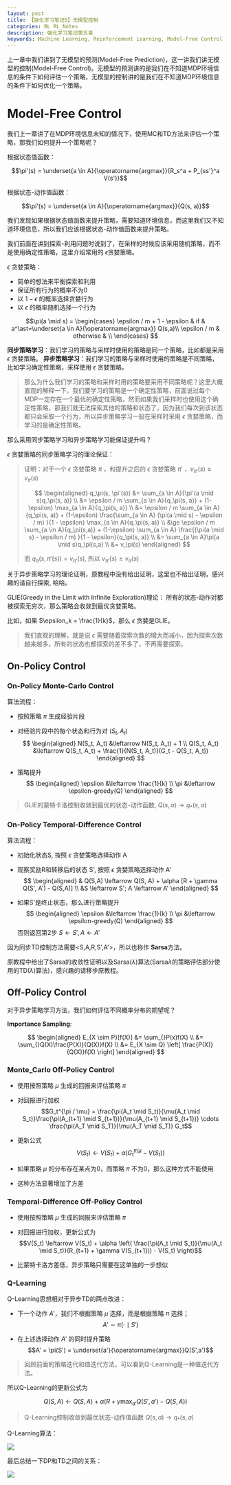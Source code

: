 ```yaml
---
layout: post    
title: 【强化学习笔记5】无模型控制
categories: RL RL_Notes    
description: 强化学习笔记第五章
keywords: Machine Learning, Reinforcement Learning, Model-Free Control
---
```


上一章中我们讲到了无模型的预测(Model-Free Prediction)，这一讲我们讲无模型的控制(Model-Free Control)。无模型的预测讲的是我们在不知道MDP环境信息的条件下如何评估一个策略，无模型的控制讲的是我们在不知道MDP环境信息的条件下如何优化一个策略。

# Model-Free Control

我们上一章讲了在MDP环境信息未知的情况下，使用MC和TD方法来评估一个策略，那我们如何提升一个策略呢？

根据状态值函数： 

$$\pi'(s) = \underset{a \in A}{\operatorname{argmax}}{R_s^a + P_{ss'}^a V(s')}$$

根据状态-动作值函数：

$$\pi'(s) = \underset{a \in A}{\operatorname{argmax}}{Q(s, a)}$$

我们发现如果根据状态值函数来提升策略，需要知道环境信息，而这里我们又不知道环境信息，所以我们应该根据状态-动作值函数来提升策略。

我们前面在讲到探索-利用问题时说到了，在采样的时候应该采用随机策略，而不是使用确定性策略，这里介绍常用的 $\epsilon$贪婪策略。

$\epsilon$ 贪婪策略：

- 简单的想法来平衡探索和利用
- 保证所有行为的概率不为0
- 以 $1 - \epsilon$ 的概率选择贪婪行为
- 以 $\epsilon$ 的概率随机选择一个行为

$$\pi(a \mid s) = 
\begin{cases}
\epsilon / m + 1 - \epsilon & if & a^\ast=\underset{a \in A}{\operatorname{argmax}} Q(s,a)\\
\epsilon / m & otherwise & \\
\end{cases}
$$

**同步策略学习**：我们学习的策略与采样时使用的策略是同一个策略，比如都是采用 $\epsilon$ 贪婪策略。
**异步策略学习**：我们学习的策略与采样时使用的策略是不同策略，比如学习确定性策略，采样使用 $\epsilon$ 贪婪策略。

>那么为什么我们学习的策略和采样时用的策略要采用不同策略呢？这里大概直观的解释一下，我们要学习的策略是一个确定性策略，前面说过每个MDP一定存在一个最优的确定性策略，然而如果我们采样时也使用这个确定性策略，那我们就无法探索其他的策略和状态了，因为我们每次到该状态都只会采取一个行为，所以异步策略学习一般在采样时采用 $\epsilon$ 贪婪策略，而学习的是确定性策略。

那么采用同步策略学习和异步策略学习能保证提升吗？

$\epsilon$ 贪婪策略的同步策略学习的理论保证：

>证明：对于一个 $\epsilon$ 贪婪策略 $\pi$ ，和提升之后的 $\epsilon$ 贪婪策略 $\pi'$ ，$v_{\pi'}(s) \ge v_\pi(s)$
>
>$$
>\begin{aligned}
>q_\pi(s, \pi'(s)) &= \sum_{a \in A}{\pi'(a \mid s)q_\pi(s, a)} \\
>&= \epsilon / m \sum_{a \in A}{q_\pi(s, a)} + (1-\epsilon) \max_{a \in A}{q_\pi(s, a)} \\
>&= \epsilon / m \sum_{a \in A}{q_\pi(s, a)} + (1-\epsilon) \frac{\sum_{a \in A} (\pi(a \mid s) - \epsilon / m) }{1 - \epsilon} \max_{a \in A}{q_\pi(s, a)} \\
>&\ge \epsilon / m \sum_{a \in A}{q_\pi(s,a)} + (1-\epsilon) \sum_{a \in A} \frac{(\pi(a \mid s) - \epsilon / m) }{1 - \epsilon}{q_\pi(s, a)} \\
>&= \sum_{a \in A}\pi(a \mid s)q_\pi(s,a) \\
>&= v_\pi(s)
>\end{aligned} 
>$$
>
>而 $q_\pi(s, \pi'(s)) = v_{\pi'}(s)$, 所以 $v_{\pi'}(s) \ge v_\pi(s)$

关于异步策略学习的理论证明，原教程中没有给出证明，这里也不给出证明，感兴趣的请自行探索, 哈哈。

GLIE(Greedy in the Limit with Infinite Exploration)理论： 所有的状态-动作对都被探索无穷次，那么策略会收敛到最优贪婪策略。

比如，如果 $\epsilon_k = \frac{1}{k}$，那么 $\epsilon$ 贪婪是GLIE。

>我们直观的理解，就是说 $\epsilon$ 需要随着探索次数的增大而减小，因为探索次数越来越多，所有的状态也都探索的差不多了，不再需要探索。

## On-Policy Control

### On-Policy Monte-Carlo Control

算法流程：

- 按照策略 $\pi$ 生成经验片段
- 对经验片段中的每个状态和行为对 $(S_t, A_t)$
$$
\begin{aligned}
N(S_t, A_t) &\leftarrow N(S_t, A_t) + 1 \\
Q(S_t, A_t) &\leftarrow Q(S_t, A_t) + \frac{1}{N(S_t, A_t)}(G_t - Q(S_t, A_t))
\end{aligned}
$$

- 策略提升
$$
\begin{aligned}
\epsilon &\leftarrow \frac{1}{k} \\
\pi &\leftarrow \epsilon-greedy(Q)
\end{aligned}
$$

>GLIE的蒙特卡洛控制收敛到最优的状态-动作函数, $Q(s, a) \rightarrow q_\ast(s,a)$

### On-Policy Temporal-Difference Control

算法流程：

- 初始化状态S, 按照 $\epsilon$ 贪婪策略选择动作 A
- 观察奖励R和转移后的状态 S', 按照 $\epsilon$ 贪婪策略选择动作 A'
$$
\begin{aligned}
& Q(S,A) \leftarrow Q(S, A) + \alpha [R + \gamma Q(S', A') - Q(S,A)] \\
&S \leftarrow S'; A \leftarrow A'
\end{aligned}
$$

- 如果S'是终止状态，那么进行策略提升
$$
\begin{aligned}
\epsilon &\leftarrow \frac{1}{k} \\
\pi &\leftarrow \epsilon-greedy(Q)
\end{aligned}
$$
否则返回第2步
$S \leftarrow S', A \leftarrow A'$

因为同步TD控制方法需要<S,A,R,S',A'>，所以也称作 **Sarsa**方法。

原教程中给出了Sarsa的收敛性证明以及Sarsa($\lambda$)算法(Sarsa$\lambda$的策略评估部分使用的TD($\lambda$)算法)，感兴趣的请移步原教程。

## Off-Policy Control

对于异步策略学习方法，我们如何评估不同概率分布的期望呢？

**Importance Sampling**:

$$
\begin{aligned}
E_{X \sim P}[f(X)] &= \sum_{}P(x)f(X) \\
&= \sum_{}Q(X)\frac{P(X)}{Q(X)}f(X) \\
&= E_{X \sim Q} \left[ \frac{P(X)}{Q(X)}f(X) \right]
\end{aligned}
$$

### Monte_Carlo Off-Policy Control

- 使用按照策略 $\mu$ 生成的回报来评估策略 $\pi$
- 对回报进行加权
$$G_t^{\pi / \mu} = \frac{\pi(A_t \mid S_t)}{\mu(A_t \mid S_t)}\frac{\pi(A_{t+1} \mid S_{t+1})}{\mu(A_{t+1} \mid S_{t+1})} \cdots \frac{\pi(A_T \mid S_T)}{\mu(A_T \mid S_T)} G_t$$

- 更新公式
$$V(S_t) \leftarrow V(S_t) + \alpha (G_t^{\pi / \mu} - V(S_t))$$

- 如果策略 $\mu$ 的分布存在某点为0，而策略 $\pi$ 不为0，那么这种方式不能使用

- 这种方法显著增加了方差

### Temporal-Difference Off-Policy Control

- 使用按照策略 $\mu$ 生成的回报来评估策略 $\pi$
- 对回报进行加权，更新公式为
$$V(S_t) \leftarrow V(S_t) + \alpha \left( \frac{\pi(A_t \mid S_t)}{\mu(A_t \mid S_t)}(R_{t+1} + \gamma V(S_{t+1})) - V(S_t) \right)$$

- 比蒙特卡洛方差低，异步策略只需要在这单独的一步想似

### Q-Learning

Q-Learning思想相对于异步TD的两点改进：

- 下一个动作 $A'$，我们不根据策略 $\mu$ 选择，而是根据策略 $\pi$ 选择；
$$A' \sim \pi(\cdot \mid S')$$

- 在上述选择动作 $A'$ 的同时提升策略
$$A' = \pi(S') = \underset{a'}{\operatorname{argmax}}Q(S',a')$$

>回顾前面的策略迭代和值迭代方法，可以看到Q-Learning是一种值迭代方法。

所以Q-Learning的更新公式为

$$Q(S,A) \leftarrow Q(S, A) + \alpha\left( R + \gamma \max_{a'}Q(S',a')-Q(S,A) \right)$$

>Q-Learning控制收敛到最优状态-动作值函数 $Q(s,a) \rightarrow q_\ast(s,a)$

Q-Learning算法：

![](https://github.com/feedliu/feedliu.github.io/blob/master/images/blog/Q-Learning.png?raw=true)

最后总结一下DP和TD之间的关系：

![](https://github.com/feedliu/feedliu.github.io/blob/master/images/blog/DP-TD.png?raw=true)
